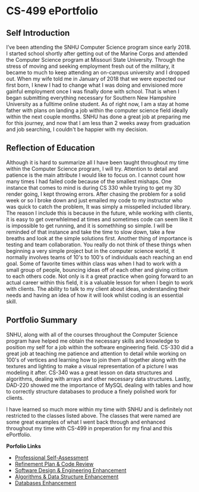 # CS-499 ePortfolio

## Self Introduction

I’ve been attending the SNHU Computer Science program since early 2018. I started school shortly after getting out of the Marine Corps and attended the Computer Science program at Missouri State University. Through the stress of moving and seeking employment fresh out of the military, it became to much to keep attending an on-campus university and I dropped out. When my wife told me in January of 2018 that we were expected our first born, I knew I had to change what I was doing and envisioned more gainful employment once I was finally done with school. That is when I began submitting everything necessary for Southern New Hampshire University as a fulltime online student. As of right now, I am a stay at home father with plans on landing a job within the computer science field ideally within the next couple months. SNHU has done a great job at preparing me for this journey, and now that I am less than 2 weeks away from graduation and job searching, I couldn't be happier with my decision. 

## Reflection of Education

Although it is hard to summarize all I have been taught throughout my time within the Computer Science program, I will try. Attention to detail and patience is the main attribute I would like to focus on. I cannot count how many times I had failed code because of the smallest mishaps. One instance that comes to mind is during CS 330 while trying to get my 3D render going, I kept throwing errors. After chasing the problem for a solid week or so I broke down and just emailed my code to my instructor who was quick to catch the problem, It was simply a misspelled included library. The reason I include this is because in the future, while working with clients, it is easy to get overwhlelmed at times and sometimes code can seem like it is impossible to get running, and it is somethhing so simple. I will be reminded of that instance and take the time to slow down, take a few breaths and look at the simple solutions first. Another thing of importance is testing and team collaboration. You really do not think of these things when beginning a very simple project but in the computer science world, it normally involves teams of 10's to 100's of individuals each reaching an end goal. Some of favorite times within class was when I had to work with a small group of people, bouncing ideas off of each other and giving critism to each others code. Not only is it a great practice when going forward to an actual career within this field, it is a valuable lesson for when I begin to work with clients. The ability to talk to my client about ideas, understanding their needs and having an idea of how it will look whilst coding is an essential skill. 

## Portfolio Summary

SNHU, along with all of the courses throughout the Computer Science program have helped me obtain the necessary skills and knowledge to position my self for a job within the software engineering field. CS-330 did a great job at teaching me patience and attention to detail while working on 100's of vertices and learning how to join them all together along with the textures and lighting to make a visual representation of a picture I was modeling it after. CS-340 was a great lesson on data structures and algorithms, dealing with arrays and other necessary data structures. Lastly, DAD-220 showed me the importance of MySQL dealing with tables and how to correctly structure databases to produce a finely polished work for clients.

I have learned so much more within my time with SNHU and is definitely not restricted to the classes listed above. The classes that were named are some great examples of what I went back through and enhanced throughout my time with CS-499 in preperation for my final and this ePortfolio. 


**Porfolio Links**<br>
* [Professional Self-Assessment](https://dustynwe.github.io/index.html)<br>
* [Refinement Plan & Code Review](https://dustynwe.github.io/CodeReview.html)<br>
* [Software Design & Engineering Enhancement](https://dustynwe.github.io/EnhancementOne.html)<br>
* [Algorithms & Data Structure Enhancement](https://dustynwe.github.io/EnhancementTwo.html)<br>
* [Databases Enhancement](https://dustynwe.github.io/EnhancementThree.html)
